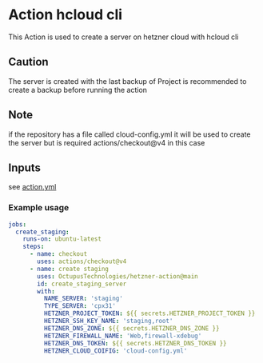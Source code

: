 # Action hcloud cli
This Action is used to create a server on hetzner cloud with hcloud cli
## Caution
The server is created with the last backup of Project is recommended to create a backup before running the action

## Note
if the repository has a file called cloud-config.yml it will be used to create the server but is required actions/checkout@v4 in this case

## Inputs
see [action.yml](action.yml)
### Example usage
```yaml
jobs:
  create_staging:
    runs-on: ubuntu-latest
    steps:
      - name: checkout
        uses: actions/checkout@v4
      - name: create staging
        uses: OctupusTechnologies/hetzner-action@main
        id: create_staging_server
        with:
          NAME_SERVER: 'staging'
          TYPE_SERVER: 'cpx31'
          HETZNER_PROJECT_TOKEN: ${{ secrets.HETZNER_PROJECT_TOKEN }}
          HETZNER_SSH_KEY_NAME: 'staging,root'
          HETZNER_DNS_ZONE: ${{ secrets.HETZNER_DNS_ZONE }}
          HETZNER_FIREWALL_NAME: 'Web,firewall-xdebug'
          HETZNER_DNS_TOKEN: ${{ secrets.HETZNER_DNS_TOKEN }}
          HETZNER_CLOUD_COIFIG: 'cloud-config.yml'

```

